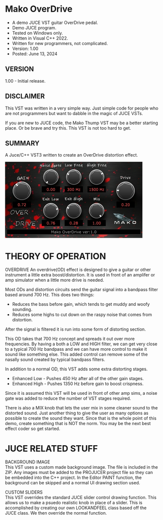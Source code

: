 # Mako OverDrive
* A demo JUCE VST guitar OverDrive pedal.
* Demo JUCE program.
* Tested on Windows only.
* Written in Visual C++ 2022.
* Written for new programmers, not complicated.
* Version: 1.00
* Posted: June 13, 2024

VERSION
------------------------------------------------------------------
1.00 - Initial release.

DISCLAIMER
------------------------------------------------------------------  
This VST was written in a very simple way. Just simple code for
people who are not programmers but want to dabble in the magic of JUCE VSTs.

If you are new to JUCE code, the Mako Thump VST may be a better
starting place. Or be brave and try this. This VST is not too hard to get.
       
SUMMARY
------------------------------------------------------------------
A Juce/C++ VST3 written to create an OverDrive distortion effect. 

![Demo Image](docs/assets/makooddemo01.jpg)

# THEORY OF OPERATION<br />
OVERDRIVE
An overdrive(OD) effect is designed to give a guitar or other instrument a little extra boost/distortion.
It is used in front of an amplifer or amp simulator when a little more drive is needed.

Most ODs and distortion circuits send the guitar signal into a bandpass filter based around 700 Hz. This does two things:
* Reduces the bass before gain, which tends to get muddy and woofy sounding.
* Reduces some highs to cut down on the raspy noise that comes from distortion.

After the signal is filtered it is run into some form of distorting section. 

This OD takes that 700 Hz concept and spreads it out over more frequencies. By having a both a LOW and HIGH filter, we can get very close
to a typical 700 Hz bandpass and we can have more control to make it sound like something else. This added control can remove some of the
nasally sound created by typical bandpass filters.

In addition to a normal OD, this VST adds some extra distorting stages.
* Enhanced Low - Pushes 450 Hz after all of the other gain stages.
* Enhanced High - Pushes 1350 Hz before gain to boost crispness.

Since it is assumed this VST will be used in front of other amp sims, a noise gate was added to reduce the number of VST stages required.

There is also a MIX knob that lets the user mix in some cleaner sound to the distorted sound. Just another thing to give the user as many
options as possible to create the sound they want. Since that is the whole point of this demo, create something that is NOT the norm. You 
may be the next best effect coder so get started.

# JUCE RELATED STUFF<br />
BACKGROUND IMAGE  
This VST uses a custom made background image. The file is included in the ZIP. Any images must be added to the PROJUCER project file so
they can be embedded into the C++ project. In the Editor PAINT function, the background can be skipped and a normal UI drawing section used.

CUSTOM SLIDERS  
This VST overrides the standard JUCE slider control drawing function. This allows us to make a psuedo realistic knob in place of a slider.
This is accomplished by creating our own LOOKANDFEEL class based off the JUCE class. We then override the normal function.





